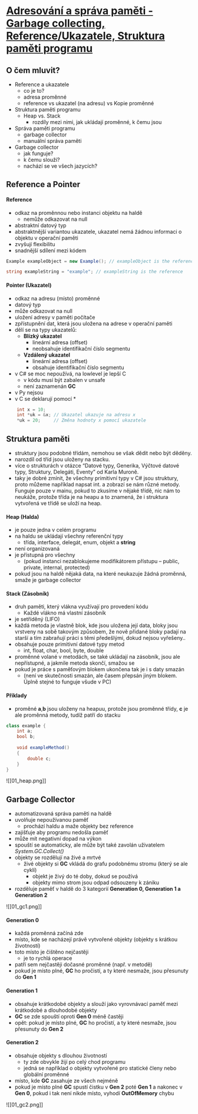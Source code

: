 # [Adresování a správa paměti - Garbage collecting, Reference/Ukazatele, Struktura paměti programu](https://youtu.be/zhQXxuwxqek?si=Eietvsgz-LvIm1e4)
## **O čem mluvit?**
- Reference a ukazatele
   - co je to?
   - adresa proměnné
   - reference vs ukazatel (na adresu) vs Kopie proměnné
- Struktura paměti programu
     - Heap vs. Stack
	     - rozdíly mezi nimi, jak ukládají proměnné, k čemu jsou
- Správa paměti programu
   - garbage collector
   - manuální správa paměti   
- Garbage collector 
    - jak funguje?
    - k čemu slouží?
    - nachází se ve všech jazycích?
## Reference a Pointer
#### Reference 
- odkaz na proměnnou nebo instanci objektu na haldě
	- nemůže odkazovat na null
- abstraktní datový typ
- abstraktnější variantou ukazatele, ukazatel nemá žádnou informaci o objektu v operační paměti
- zvyšují flexibilitu
- snadnější sdílení mezi kódem
```csharp
Example exampleObject = new Example(); // exampleObject is the reference

string exampleString = "example"; // exampleString is the reference
```
#### Pointer (Ukazatel)
- odkaz na adresu (místo) proměnné
- datový typ
- může odkazovat na null
- uložení adresy v paměti počítače
- zpřístupnění dat, která jsou uložena na adrese v operační paměti
- dělí se na typy ukazatelů:
	- **Blízký ukazatel**
		- lineární adresa (offset)
		- neobsahuje identifikační číslo segmentu
	- **Vzdálený ukazatel**
		- lineární adresa (offset)
		- obsahuje identifikační číslo segmentu
- v C# se moc nepoužívá, na lowlevel je lepší C
	- v kódu musí být zabalen v unsafe
	- není zaznamenán **GC**
- v Py nejsou
- v C se deklarují pomocí *
```c
	int x = 10;
	int *uk = &x; // Ukazatel ukazuje na adresu x
	*uk = 20;     // Změna hodnoty x pomocí ukazatele
```
## Struktura paměti
- struktury jsou podobné třídám, nemohou se však dědit nebo být děděny.
- narozdíl od tříd jsou uloženy na stacku.
- více o strukturách v otázce “Datové typy, Generika, Výčtové datové typy, Struktury, Delegáti, Eventy” od Karla Muroně.
- taky je dobré zmínit, že všechny primitivní typy v C# jsou struktury, proto můžeme například napsat int. a zobrazí se nám různé metody. Funguje pouze v mainu, pokud to zkusíme v nějaké třídě, nic nám to neukáže, protože třída je na heapu a to znamená, že i struktura vytvořená ve třídě se uloží na heap.
#### Heap (Halda)
- je pouze jedna v celém programu
- na haldu se ukládají všechny referenční typy 
	- třída, interface, delegát, enum, objekt a **string**
- není organizovaná
- je přístupná pro všechny
	- (pokud instanci nezablokujeme modifikátorem přístupu – public, private, internal, protected)
- pokud jsou na haldě nějaká data, na které neukazuje žádná proměnná, smaže je garbage collector
#### Stack (Zásobník)
- druh paměti, který vlákna využívají pro provedení kódu
	- Každé vlákno má vlastní zásobník
- je setříděný (LIFO)
- každá metoda je vlastně blok, kde jsou uložena její data, bloky jsou vrstveny na sobě takovým způsobem, že nově přidané bloky padají na starší a tím zabraňují práci s těmi předešlými, dokud nejsou vyřešeny..
- obsahuje pouze primitivní datové typy metod
	- int, float, char, bool, byte, double
- proměnné volané v metodách, se také ukládají na zásobník, jsou ale nepřístupné, a jakmile metoda skončí, smažou se
- pokud je práce s paměťovým blokem ukončena tak je i s daty smazán 
	- (není ve skutečnosti smazán, ale časem přepsán jiným blokem. Úplně stejné to funguje všude v PC)
#### Příklady
- proměné **a**,**b** jsou uloženy na heapuu, protože jsou proměnné třídy, **c** je ale proměnná metody, tudíž patří do stacku
```csharp
class example {
	int a;
	bool b;
	
	void exampleMethod()
	{
		double c;
	}
}
```

![[01_heap.png]]
## Garbage Collector
- automatizovaná správa paměti na haldě
- uvolňuje nepoužívanou paměť
	- prochází haldu a maže objekty bez reference
- zajišťuje aby programu nedošla paměť
- může mít negativní dopad na výkon
- spouští se automaticky, ale může být také zavolán uživatelem *System.GC.Collect()*
- objekty se rozdělují na živé a mrtvé
	- živé objekty si **GC** vkládá do grafu podobnému stromu (který se ale cyklí)
		- objekt je živý do té doby, dokud se používá
		- objekty mimo strom jsou odpad odsouzeny k zániku
- rozděluje paměť v haldě do 3 kategorií **Generation 0, Generation 1 a Generation 2**

![[01_gc1.png]]
#### Generation 0
- každá proměnná začíná zde
- místo, kde se nacházejí právě vytvořené objekty (objekty s krátkou životností)
- toto místo je čištěno nejčastěji
	- je to rychlá operace
- patří sem nejčastěji dočasné proměnné (např. v metodě)
- pokud je místo plné, **GC** ho pročistí, a ty které nesmaže, jsou přesunuty do **Gen 1**
#### Generation 1
- obsahuje krátkodobé objekty a slouží jako vyrovnávací paměť mezi krátkodobé a dlouhodobé objekty
- **GC** se zde spouští oproti **Gen 0** méně častěji
- opět: pokud je místo plné, **GC** ho pročistí, a ty které nesmaže, jsou přesunuty do **Gen 2**
#### Generation 2
- obsahuje objekty s dlouhou životností
	- ty zde obvykle žijí po celý chod programu
	- jedná se například o objekty vytvořené pro statické členy nebo globální proměnné
- místo, kde **GC** zasahuje ze všech nejméně
- pokud je místo plné **GC** spustí čistku v **Gen 2** poté **Gen 1** a nakonec v **Gen 0**, pokud i tak není nikde místo, vyhodí **OutOfMemory** chybu

![[01_gc2.png]]